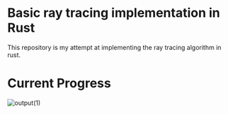# Basic ray tracing implementation in Rust
This repository is my attempt at implementing the ray tracing algorithm in rust.
# Current Progress
![output(1)](https://github.com/user-attachments/assets/e2dc8272-fc3b-4329-8b23-9e03414c29b9)
